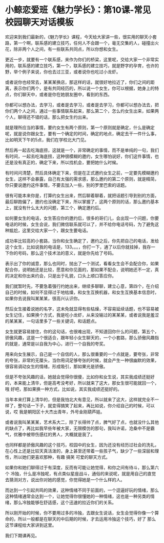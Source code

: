 # 小鲸恋爱班《魅力学长》：第10课-常见校园聊天对话模板

欢迎来到我们最新的，《魅力学长》课程，今天给大家讲一些，很实用的聊天小套路，第一个啊，联系感的建立技巧，任何人不会跟一个，毫无交集的人，碰撞出火花，除非两个人之间，有一些联系共同点，所以你想和女生。

更近一步，就要有一个联系感，来作为你们的桥梁，这里呢，交给大家一个非常实用的，联系感的建立技巧，第一个，联系感的建立技巧，就是野字的孕育，也许的野，举个例子来说，你也去过三亚，或者说你也吃过小龙虾。

或者说你也经常去，某某某换店，那这样的话，就很好地拉近了，你们之间的距离，表示你们两个，是有共同经历的，所以说一个女生，你可以根据，她身上的特点，你们聊天中，或者是你在她朋友圈中，看到的东西。

你都可以想办法，去学习，或者是去学习，或者是去学习，你都可以想办法去，把你们两个人之间，通过一些事情联系起来，那么第二个，怎么约女生出来，如果两个人，聊得还不错的话，那么把女生约出来。

就是理所应当的事情，要约女生有两个原则，第一个原则就是确定，什么是确定呢，就是说你跟女生，要有一个确定的时间，确定的地点，确定去干一件什么事，比如明天下午的5点，我们在学校北大门见。

然后再一起去吃海底捞，这就是一个，非常确定的事情，而不是单纯的一句，我们有时间，一起去吃海底捞，这种很模糊的邀约，女生哪怕说好，你们这件事情，也还是没有真正的，确定下来，所以找机会，要把她什么时候。

有时间问清楚，然后具体确定下来，但是在正式邀约女生之前，一定要先模糊邀约女生，这样不会暴露，自己有太强的需求感，那么邀约的第二个原则，就是精简，你只要说邀约这件事情，不要去加入一些，别的罗里巴索的话题。

很有可能本来你是，打算约女生出来，然后聊着聊着，就把话题引导到别的方面，最后聊跑偏了，邀约也没确定下来，所以掌握了，这两个原则的话，那么邀约基本上，就没有什么太大的问题，第三个，确定邀约后。

如何要女生的电话，女生答应你的邀约后，很多的哥们儿，会出现一个问题，你要电话的时候，女生会说，我们微信联系就可以了，并不给你电话号码，为了避免这种尴尬，这里交给大家一个，跟女生要电话。

成功率比较高的小套路，当你和女生确定了，邀约之后，你先把自己的电话，发给这个女生，比如说我的电话是，133。。。，你打一下，通了以后你就挂掉，我存一下你的号码，那么这个技术法的意义，就是你先给了号码。

表示出了你的诚意，那么也同时，抛出了一个测试，看看女生会不会配合你，如果配合你，说明她还是比较，愿意和你见面的，那如果不配合，说明她还不一定，真的决定和你出来约会，只是出于礼貌，口头上顺口答应你。

我们就暂时先，不要急着强行约她出来，继续多聊聊，建立心意，第四个，在介绍自己的时候，如何不显得过于地枯燥，和女生互换机器，和女生互换基本信息时，如果你去说我叫某某某，很高兴认识你。

然后女生接着说她的名字，这未免就显得有些枯燥，不容易延续话题，也不容易被女生记住，如果换个方式，我是吃小龙虾，从来没输过的某某某，或者说我是羞涩的某某某，一句话里多了一些关键词，和话题点。

女生就更容易接住，你的这句话，也很难出现，不知道回你什么的问题，第五个，骄傲风趣，这是一个很适合，跟年轻小女生聊天的，一个小套路，那么骄傲风趣指的就是，通常是以自我为中心，进行一个自我的夸奖。

用来向女生展示，自己是一个自信的人，那么很重要的一个点就是，要夸张，非常的夸张，非常的无厘头，当你用词足够夸张的时候，就会产生一种很幽默的效果，很容易调动女生的情绪，形成吸引，那如果光是骄傲。

但是不夸张风趣的话，她就会觉得你很傻，比如你和女生说，其实我成绩还挺好的，本来能上清华，但是高考没考好，所以就来了这大，那女生很可能就回一个，哦 好吧，那如果换一种方式，比如说，其实我成绩还挺好的。

当年本来打算上清华的，但是我怕北大有意见，所以就来了这大，这样就完全不一样了，整句话一下子，就变得搞笑了起来，再比如说，你介绍自己的时候，可以说，哎 我是朝阳区十大杰出青年，外号金刚葫芦娃。

或者说我叫某某某，艺术系大二，除了长得帅了点，脾气好了点，也就没什么其他的缺点了，再比如我早些年被大家，无限模仿的那句，我叫许诺，沧桑中不是霸气，优雅中被带伤感红的男人，大概就是我了。

也同样都是骄傲风趣的这个技巧，校园中的女生，因为还没有经历过社会的洗礼，在心性上还是比较天真活泼的，身上甚至还带着一些孩子气，缺少了一些深层和理性，所以她们更喜欢那种，有趣 搞笑 可爱的聊天方式。

如果你和她们聊得过于有深度，反而有可能让她觉得，和你之间有待斗，那么第六个 冷独，什么是冷独呢，有点类似星座战斗，通俗的来说呢，就是用自己的直觉去猜测对方，说出你对她的感觉，你觉得她是一个什么样的人。

而达到一个引起共鸣的效果，这种情绪不同于前面的，一个逗逼好玩的情绪，那么这种情绪通常会达到一个，让她觉得你很懂她的一种情绪，这也是一种另类的情绪，那么冷独能够在舒适感，这个迅速的拉近你们的关系。

所以刚开始的时候，你不要用过多的冷独，去跟女生说话，女生会觉得你像一个算命的，所以一般都是在聊天的中后期的时候，才去运用冷独这个技巧，好了 那么这节课程给大家讲到这里。

我们下期课再见。